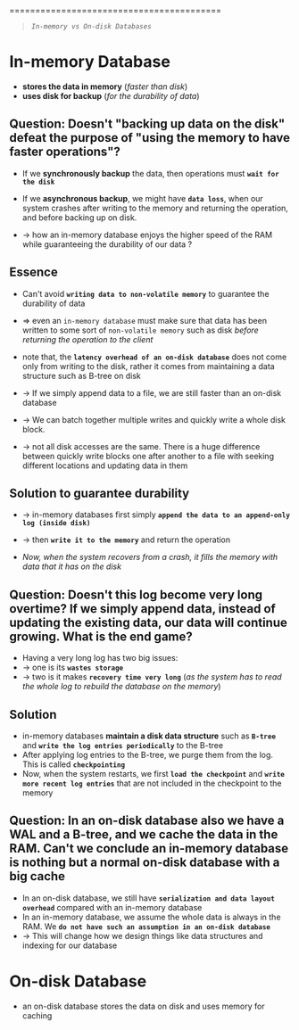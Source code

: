 
=========================================
> _`In-memory vs On-disk Databases`_

# In-memory Database
* **stores the data in memory** (_faster than disk_)
* **uses disk for backup** (_for the durability of data_)

## Question: Doesn't "backing up data on the disk" defeat the purpose of "using the memory to have faster operations"?
* If we **synchronously backup** the data, then operations must **`wait for the disk`**
* If we **asynchronous backup**, we might have **`data loss`**, when our system crashes after writing to the memory and returning the operation, and before backing up on disk. 

* -> how an in-memory database enjoys the higher speed of the RAM while guaranteeing the durability of our data ?

## Essence
* Can't avoid **`writing data to non-volatile memory`** to guarantee the durability of data
* => even an `in-memory database` must make sure that data has been written to some sort of `non-volatile memory` such as disk _before returning the operation to the client_

* note that, the **`latency overhead of an on-disk database`** does not come only from writing to the disk, rather it comes from maintaining a data structure such as B-tree on disk
* -> If we simply append data to a file, we are still faster than an on-disk database
* -> We can batch together multiple writes and quickly write a whole disk block. 
* -> not all disk accesses are the same. There is a huge difference between quickly write blocks one after another to a file with seeking different locations and updating data in them

## Solution to guarantee durability
* -> in-memory databases first simply **`append the data to an append-only log (inside disk)`**
* -> then **`write it to the memory`** and return the operation

* _Now, when the system recovers from a crash, it fills the memory with data that it has on the disk_

## Question: Doesn't this log become very long overtime? If we simply append data, instead of updating the existing data, our data will continue growing. What is the end game?
* Having a very long log has two big issues:
* -> one is its **`wastes storage`**
* -> two is it makes **`recovery time very long`** (_as the system has to read the whole log to rebuild the database on the memory_)

## Solution
* in-memory databases **maintain a disk data structure** such as **`B-tree`** and **`write the log entries periodically`** to the B-tree
* After applying log entries to the B-tree, we purge them from the log. This is called **`checkpointing`**
* Now, when the system restarts, we first **`load the checkpoint`** and **`write more recent log entries`** that are not included in the checkpoint to the memory

## Question: In an on-disk database also we have a WAL and a B-tree, and we cache the data in the RAM. Can't we conclude an in-memory database is nothing but a normal on-disk database with a big cache
* In an on-disk database, we still have **`serialization and data layout overhead`** compared with an in-memory database
* In an in-memory database, we assume the whole data is always in the RAM. We **`do not have such an assumption in an on-disk database`**
* -> This will change how we design things like data structures and indexing for our database

# On-disk Database
* an on-disk database stores the data on disk and uses memory for caching
